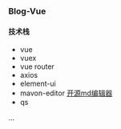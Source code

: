 ### Blog-Vue

#### 技术栈

* vue
* vuex
* vue router
* axios
* element-ui
* mavon-editor  [开源md编辑器](https://github.com/hinesboy/mavonEditor)
* qs

...